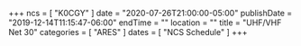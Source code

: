 +++
ncs = [ "K0CGY" ]
date = "2020-07-26T21:00:00-05:00"
publishDate = "2019-12-14T11:15:47-06:00"
endTime = ""
location = ""
title = "UHF/VHF Net 30"
categories = [ "ARES" ]
dates = [ "NCS Schedule" ]
+++

